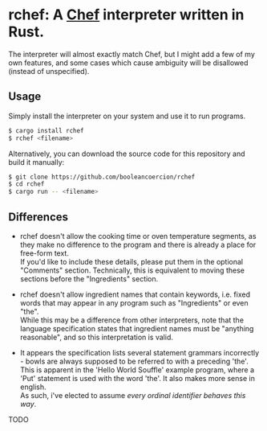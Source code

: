 # rchef: A [Chef](https://dangermouse.net/esoteric/chef.html) interpreter written in Rust.

The interpreter will almost exactly match Chef, but I might add a few of my own features, and some cases which cause ambiguity will be disallowed (instead of unspecified).

## Usage
Simply install the interpreter on your system and use it to run programs.
```sh
$ cargo install rchef
$ rchef <filename>
```
Alternatively, you can download the source code for this repository and build it manually:
```sh
$ git clone https://github.com/booleancoercion/rchef
$ cd rchef
$ cargo run -- <filename>
```

## Differences
- rchef doesn't allow the cooking time or oven temperature segments, as they make no difference to the program and there is already a place for free-form text.  
If you'd like to include these details, please put them in the optional "Comments" section. Technically, this is equivalent to moving these sections before the "Ingredients" section.

- rchef doesn't allow ingredient names that contain keywords, i.e. fixed words that may appear in any program such as "Ingredients" or even "the".  
While this may be a difference from other interpreters, note that the language specification states that ingredient names
must be "anything reasonable", and so this interpretation is valid.

- It appears the specification lists several statement grammars incorrectly - bowls are always supposed to be referred to with a preceding 'the'.
This is apparent in the 'Hello World Souffle' example program, where a 'Put' statement is used with the word 'the'. It also makes more sense in english.  
As such, i've elected to assume *every ordinal identifier behaves this way*.

TODO